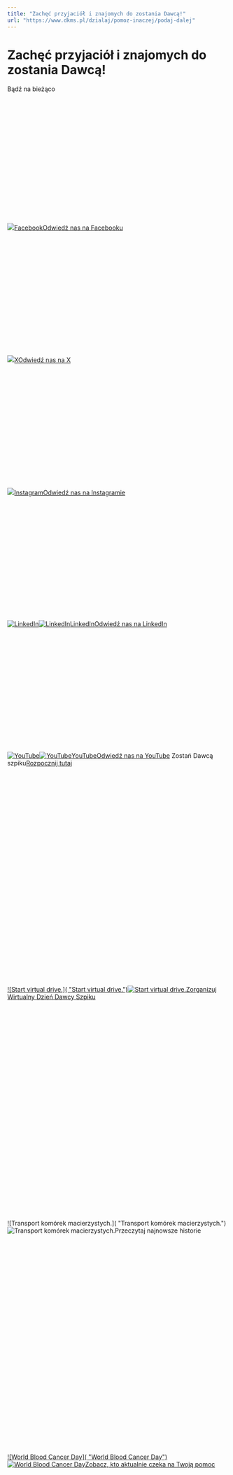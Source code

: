 ```yaml
---
title: "Zachęć przyjaciół i znajomych do zostania Dawcą!"
url: "https://www.dkms.pl/dzialaj/pomoz-inaczej/podaj-dalej"
---
```


# Zachęć przyjaciół i znajomych do zostania Dawcą!

Bądź na bieżąco


[![](data:image/svg+xml;charset=utf-8,%3Csvg%20height='450'%20width='800'%20xmlns='http://www.w3.org/2000/svg'%20version='1.1'%3E%3C/svg%3E)![]()![](https://assets-eu-01.kc-usercontent.com:443/bed48093-082e-0109-4b5f-7bdadab5eedd/7f2c8803-8032-4220-bc1e-8c17aef85ff3/dkms-socialmedia-facebook.png?w=800&h=450&auto=format&lossless=true&fit=cover)Facebook](https://www.facebook.com/fundacja.dkms.polska/)[Odwiedź nas na Facebooku](https://www.facebook.com/fundacja.dkms.polska/)[![](data:image/svg+xml;charset=utf-8,%3Csvg%20height='450'%20width='800'%20xmlns='http://www.w3.org/2000/svg'%20version='1.1'%3E%3C/svg%3E)![]()![](https://assets-eu-01.kc-usercontent.com:443/bed48093-082e-0109-4b5f-7bdadab5eedd/9f9d552a-ad11-4be5-88a2-6baf52f78dd2/a-illustration-social-X.png?w=800&h=450&auto=format&lossless=true&fit=cover)X](https://twitter.com/dkms_pl)[Odwiedź nas na X](https://twitter.com/dkms_pl)[![](data:image/svg+xml;charset=utf-8,%3Csvg%20height='450'%20width='800'%20xmlns='http://www.w3.org/2000/svg'%20version='1.1'%3E%3C/svg%3E)![]()![](https://assets-eu-01.kc-usercontent.com:443/bed48093-082e-0109-4b5f-7bdadab5eedd/18da138c-dac6-486f-b5b8-faed9a793c18/dkms-socialmedia-instagram.jpg?w=800&h=450&auto=format&lossless=true&fit=cover)Instagram](https://www.instagram.com/dkms_pl)[Odwiedź nas na Instagramie](https://www.instagram.com/dkms_pl)[![](data:image/svg+xml;charset=utf-8,%3Csvg%20height='450'%20width='800'%20xmlns='http://www.w3.org/2000/svg'%20version='1.1'%3E%3C/svg%3E)![LinkedIn]( "LinkedIn")![LinkedIn](https://assets-eu-01.kc-usercontent.com:443/bed48093-082e-0109-4b5f-7bdadab5eedd/16bdbd2c-3183-4355-9e36-46746551f794/dkms-socialmedia-linkedin.png?w=800&h=450&auto=format&lossless=true&fit=cover "LinkedIn")LinkedIn](https://www.linkedin.com/company/fundacja-dkms/)[Odwiedź nas na LinkedIn](https://www.linkedin.com/company/fundacja-dkms/)[![](data:image/svg+xml;charset=utf-8,%3Csvg%20height='450'%20width='800'%20xmlns='http://www.w3.org/2000/svg'%20version='1.1'%3E%3C/svg%3E)![YouTube]( "YouTube")![YouTube](https://assets-eu-01.kc-usercontent.com:443/bed48093-082e-0109-4b5f-7bdadab5eedd/2d7fcc63-26d8-4920-9a7c-85582a1f4f91/dkms-socialmedia-youtube.jpg?w=800&h=450&auto=format&lossless=true&fit=cover "YouTube")YouTube](https://www.youtube.com/user/DKMSPolska)[Odwiedź nas na YouTube](https://www.youtube.com/user/DKMSPolska)
Zostań Dawcą szpiku[Rozpocznij tutaj](/zarejestruj-sie-teraz "Zarejestruj sie teraz")
[![](data:image/svg+xml;charset=utf-8,%3Csvg%20height='500'%20width='500'%20xmlns='http://www.w3.org/2000/svg'%20version='1.1'%3E%3C/svg%3E)![Start virtual drive.]( "Start virtual drive.")![Start virtual drive.](https://assets-eu-01.kc-usercontent.com:443/bed48093-082e-0109-4b5f-7bdadab5eedd/8a788977-93ea-497b-9c88-ce4f55363784/hands.jpg?w=500&h=500&auto=format&lossless=true&fit=clip "Start virtual drive.")Zorganizuj Wirtualny Dzień Dawcy Szpiku](/dzialaj/wirtualne-dni-dawcy "Wirtualne Dni Dawcy")![](data:image/svg+xml;charset=utf-8,%3Csvg%20height='500'%20width='500'%20xmlns='http://www.w3.org/2000/svg'%20version='1.1'%3E%3C/svg%3E)![Transport komórek macierzystych.]( "Transport komórek macierzystych.")![Transport komórek macierzystych.](https://assets-eu-01.kc-usercontent.com:443/bed48093-082e-0109-4b5f-7bdadab5eedd/965bab2d-9ae8-4897-a004-d1fb7196f3d8/gwr_workshop_2.jpg?w=500&h=500&auto=format&lossless=true&fit=clip "Transport komórek macierzystych.")Przeczytaj najnowsze historie[![](data:image/svg+xml;charset=utf-8,%3Csvg%20height='500'%20width='500'%20xmlns='http://www.w3.org/2000/svg'%20version='1.1'%3E%3C/svg%3E)![World Blood Cancer Day]( "World Blood Cancer Day")![World Blood Cancer Day](https://assets-eu-01.kc-usercontent.com:443/bed48093-082e-0109-4b5f-7bdadab5eedd/41f7bbb2-34ae-4d25-a60a-a7a3a48e0f49/img_slider_03.jpg?w=500&h=500&auto=format&lossless=true&fit=clip "World Blood Cancer Day")Zobacz, kto aktualnie czeka na Twoją pomoc](/dzialaj/dolacz-do-akcji "Dołącz do akcji")
